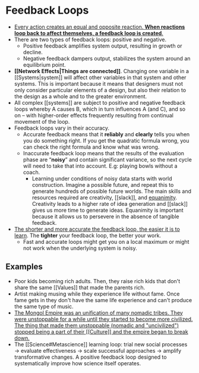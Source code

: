 # Feedback Loops

- [Every action creates an equal and opposite reaction. **When reactions loop back to affect themselves, a feedback loop is created**.](https://fs.blog/2011/10/mental-model-feedback-loops/)
- There are two types of feedback loops: positive and negative.
  - Positive feedback amplifies system output, resulting in growth or decline.
  - Negative feedback dampers output, stabilizes the system around an equilibrium point.
- **[[Network Effects|Things are connected]]**. Changing one variable in a [[Systems|system]] will affect other variables in that system and other systems. This is important because it means that designers must not only consider particular elements of a design, but also their relation to the design as a whole and to the greater environment.
- All complex [[systems]] are subject to positive and negative feedback loops whereby A causes B, which in turn influences A (and C), and so on – with higher-order effects frequently resulting from continual movement of the loop.
- Feedback loops vary in their accuracy.
  - Accurate feedback means that it **reliably** and **clearly** tells you when you do something right. If you get the quadratic formula wrong, you can check the right formula and know what was wrong.
  - Inaccurate feedback loop means that the results of the evaluation phase are “**noisy**” and contain significant variance, so the next cycle will need to take that into account. E.g: playing bowls without a coach.
    - Learning under conditions of noisy data starts with world construction. Imagine a possible future, and repeat this to generate hundreds of possible future worlds. The main skills and resources required are creativity, [[slack]], and [equanimity](https://en.wikipedia.org/wiki/Equanimity). Creativity leads to a higher rate of idea generation and [[slack]] gives us more time to generate ideas. Equanimity is important because it allows us to persevere in the absence of tangible feedback.
- [The shorter and more accurate the feedback loop, the easier it is to learn](http://web.archive.org/web/20240425163013/https://brianlui.dog/2020/05/10/beware-of-tight-feedback-loops/). The **tighter** your feedback loop, the better your work.
  - Fast and accurate loops might get you on a local maximum or might not work when the underlying system is noisy.

## Examples

- Poor kids becoming rich adults. Then, they raise rich kids that don't share the same [[Values]] that made the parents rich.
- Artist making musing while they experience life without fame. Once fame gets in they don't have the same life experience and can't produce the same type of music.
- [The Mongol Empire was an unification of many nomadic tribes. They were unstoppable for a while until they started to become more civilized. The thing that made them unstoppable (nomadic and "uncivilized") stopped being a part of their [[Culture]] and the empire began to break down.](https://www.dancarlin.com/product/hardcore-history-wrath-of-the-khans-series/)
- The [[Science#Metascience]] learning loop: trial new social processes → evaluate effectiveness → scale successful approaches → amplify transformative changes. A positive feedback loop designed to systematically improve how science itself operates.
